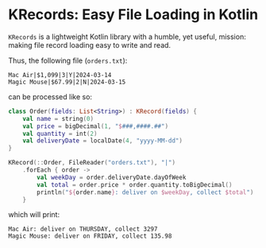 # KRecords: Easy File Loading in Kotlin

`KRecords` is a lightweight Kotlin library with a humble, yet useful, mission:
making file record loading easy to write and read.

Thus, the following file (`orders.txt`):

````
Mac Air|$1,099|3|Y|2024-03-14
Magic Mouse|$67.99|2|N|2024-03-15
````

can be processed like so:

````kotlin
class Order(fields: List<String>) : KRecord(fields) {
    val name = string(0)
    val price = bigDecimal(1, "$###,####.##")
    val quantity = int(2)
    val deliveryDate = localDate(4, "yyyy-MM-dd")
}

KRecord(::Order, FileReader("orders.txt"), "|")
    .forEach { order ->
        val weekDay = order.deliveryDate.dayOfWeek
        val total = order.price * order.quantity.toBigDecimal()
        println("${order.name}: deliver on $weekDay, collect $total")
    }
````

which will print:

```
Mac Air: deliver on THURSDAY, collect 3297
Magic Mouse: deliver on FRIDAY, collect 135.98
```